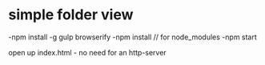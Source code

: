 # simple folder view

-npm install -g gulp browserify
-npm install // for node_modules
-npm start

open up index.html  - no need for an http-server
